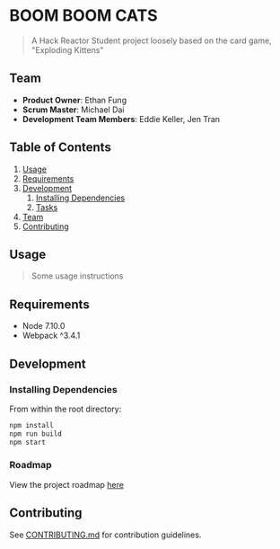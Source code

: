 # BOOM BOOM CATS

> A Hack Reactor Student project loosely based on the card game, "Exploding Kittens"

## Team

  - __Product Owner__: Ethan Fung
  - __Scrum Master__: Michael Dai
  - __Development Team Members__: Eddie Keller, Jen Tran

## Table of Contents

1. [Usage](#Usage)
1. [Requirements](#requirements)
1. [Development](#development)
    1. [Installing Dependencies](#installing-dependencies)
    1. [Tasks](#tasks)
1. [Team](#team)
1. [Contributing](#contributing)

## Usage

> Some usage instructions

## Requirements

- Node 7.10.0
- Webpack ^3.4.1


## Development

### Installing Dependencies

From within the root directory:

```sh
npm install
npm run build
npm start
```

### Roadmap

View the project roadmap [here](https://github.com/team-alpha-wolf-squadron/boomBoomCats/issues)


## Contributing

See [CONTRIBUTING.md](CONTRIBUTING.md) for contribution guidelines.